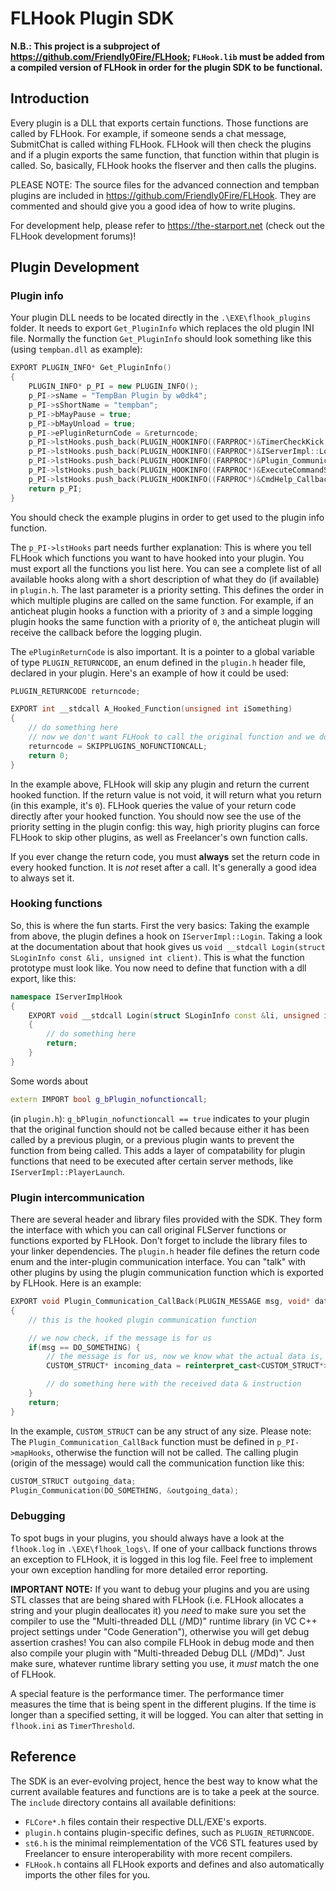 # FLHook Plugin SDK

**N.B.: This project is a subproject of https://github.com/Friendly0Fire/FLHook; `FLHook.lib` must be added from a compiled version of FLHook in order for the plugin SDK to be functional.**

## Introduction

Every plugin is a DLL that exports certain functions. Those functions are called by FLHook. For example, if someone sends a chat message, SubmitChat is called withing FLHook. FLHook will then check the plugins and if a plugin exports the same function, that function within that plugin is called. So, basically, FLHook hooks the flserver and then calls the plugins.

PLEASE NOTE: The source files for the advanced connection and tempban plugins are included in https://github.com/Friendly0Fire/FLHook. They are commented and should give you a good idea of how to write plugins.

For development help, please refer to https://the-starport.net (check out the FLHook development forums)!

## Plugin Development

### Plugin info

Your plugin DLL needs to be located directly in the `.\EXE\flhook_plugins` folder. It needs to export `Get_PluginInfo` which replaces the old plugin INI file. Normally the function `Get_PluginInfo` should look something like this (using `tempban.dll` as example):

```cpp
EXPORT PLUGIN_INFO* Get_PluginInfo()
{
	PLUGIN_INFO* p_PI = new PLUGIN_INFO();
	p_PI->sName = "TempBan Plugin by w0dk4";
	p_PI->sShortName = "tempban";
	p_PI->bMayPause = true;
	p_PI->bMayUnload = true;
	p_PI->ePluginReturnCode = &returncode;
	p_PI->lstHooks.push_back(PLUGIN_HOOKINFO((FARPROC*)&TimerCheckKick, PLUGIN_TimerCheckKick, 0));
	p_PI->lstHooks.push_back(PLUGIN_HOOKINFO((FARPROC*)&IServerImpl::Login, PLUGIN_IServerImpl_Login, 0));
	p_PI->lstHooks.push_back(PLUGIN_HOOKINFO((FARPROC*)&Plugin_Communication_CallBack, PLUGIN_Plugin_Communication, 0));
	p_PI->lstHooks.push_back(PLUGIN_HOOKINFO((FARPROC*)&ExecuteCommandString_Callback, PLUGIN_ExecuteCommandString_Callback, 0));
	p_PI->lstHooks.push_back(PLUGIN_HOOKINFO((FARPROC*)&CmdHelp_Callback, PLUGIN_CmdHelp_Callback, 0));
	return p_PI;
}
```

You should check the example plugins in order to get used to the plugin info function.

The `p_PI->lstHooks` part needs further explanation: This is where you tell FLHook which functions you want to have hooked into your plugin. You must export all the functions you list here. You can see a complete list of all available hooks along with a short description of what they do (if available) in `plugin.h`. The last parameter is a priority setting. This defines the order in which multiple plugins are called on the same function. For example, if an anticheat plugin hooks a function with a priority of `3` and a simple logging plugin hooks the same function with a priority of `0`, the anticheat plugin will receive the callback before the logging plugin.

The `ePluginReturnCode` is also important. It is a pointer to a global variable of type `PLUGIN_RETURNCODE`, an enum defined in the `plugin.h` header file, declared in your plugin. Here's an example of how it could be used:
```cpp
PLUGIN_RETURNCODE returncode;

EXPORT int __stdcall A_Hooked_Function(unsigned int iSomething)
{
	// do something here
	// now we don't want FLHook to call the original function and we don't want other plugins to be called either, so we change the return code
	returncode = SKIPPLUGINS_NOFUNCTIONCALL;
	return 0;
}
```

In the example above, FLHook will skip any plugin and return the current hooked function. If the return value is not void, it will return what you return (in this example, it's `0`). FLHook queries the value of your return code directly after your hooked function. You should now see the use of the priority setting in the plugin config: this way, high priority plugins can force FLHook to skip other plugins, as well as Freelancer's own function calls.

If you ever change the return code, you must **always** set the return code in every hooked function. It is *not* reset after a call. It's generally a good idea to always set it.

### Hooking functions

So, this is where the fun starts. First the very basics: Taking the example from above, the plugin defines a hook on `IServerImpl::Login`. Taking a look at the documentation about that hook gives us `void __stdcall Login(struct SLoginInfo const &li, unsigned int client)`. This is what the function prototype must look like. You now need to define that function with a dll export, like this:

```cpp
namespace IServerImplHook
{
	EXPORT void __stdcall Login(struct SLoginInfo const &li, unsigned int client)
	{
		// do something here
		return;
	}
}
```

Some words about
```cpp
extern IMPORT bool g_bPlugin_nofunctioncall;
```
(in `plugin.h`): `g_bPlugin_nofunctioncall == true` indicates to your plugin that the original function should not be called because either it has been called by a previous plugin, or a previous plugin wants to prevent the function from being called. This adds a layer of compatability for plugin functions that need to be executed after certain server methods, like `IServerImpl::PlayerLaunch`.

### Plugin intercommunication

There are several header and library files provided with the SDK. They form the interface with which you can call original FLServer functions or functions exported by FLHook. Don't forget to include the library files to your linker dependencies. The `plugin.h` header file defines the return code enum and the inter-plugin communication interface. You can "talk" with other plugins by using the plugin communication function which is exported by FLHook. Here is an example:

```cpp
EXPORT void Plugin_Communication_CallBack(PLUGIN_MESSAGE msg, void* data)
{
	// this is the hooked plugin communication function

	// we now check, if the message is for us
	if(msg == DO_SOMETHING) {
		// the message is for us, now we know what the actual data is, so we do a reinterpret cast
		CUSTOM_STRUCT* incoming_data = reinterpret_cast<CUSTOM_STRUCT*>(data);

		// do something here with the received data & instruction
	}
	return;
}
```

In the example, `CUSTOM_STRUCT` can be any struct of any size. Please note: The
`Plugin_Communication_CallBack` function must be defined in `p_PI->mapHooks`, otherwise the function will not be called. The calling plugin (origin of the message) would call the communication function like this:

```cpp
CUSTOM_STRUCT outgoing_data;
Plugin_Communication(DO_SOMETHING, &outgoing_data);
```

### Debugging

To spot bugs in your plugins, you should always have a look at the `flhook.log` in `.\EXE\flhook_logs\`. If one of your callback functions throws an exception to FLHook, it is logged in this log file. Feel free to implement your own exception handling for more detailed error reporting.

**IMPORTANT NOTE:** If you want to debug your plugins and you are using STL classes that are being shared with FLHook (i.e. FLHook allocates a string and your plugin deallocates it) you *need* to make sure you set the compiler to use the "Multi-threaded DLL (/MD)" runtime library (in VC C++ project settings under "Code Generation"), otherwise you will get debug assertion crashes! You can also compile FLHook in debug mode and then also compile your plugin with "Multi-threaded Debug DLL (/MDd)". Just make sure, whatever runtime library setting you use, it *must* match the one of FLHook.

A special feature is the performance timer. The performance timer measures the time that is being spent in the different plugins. If the time is longer than a specified setting, it will be logged. You can alter that setting in `flhook.ini` as `TimerThreshold`.

## Reference

The SDK is an ever-evolving project, hence the best way to know what the current available features and functions are is to take a peek at the source. The `include` directory contains all available definitions:
 * `FLCore*.h` files contain their respective DLL/EXE's exports.
 * `plugin.h` contains plugin-specific defines, such as `PLUGIN_RETURNCODE`.
 * `st6.h` is the minimal reimplementation of the VC6 STL features used by Freelancer to ensure interoperability with more recent compilers.
 * `FLHook.h` contains all FLHook exports and defines and also automatically imports the other files for you.